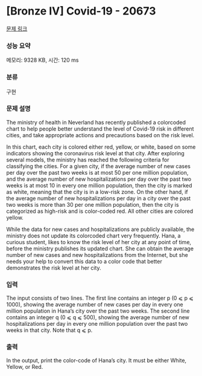 # [Bronze IV] Covid-19 - 20673 

[문제 링크](https://www.acmicpc.net/problem/20673) 

### 성능 요약

메모리: 9328 KB, 시간: 120 ms

### 분류

구현

### 문제 설명

<p>The ministry of health in Neverland has recently published a colorcoded chart to help people better understand the level of Covid-19 risk in different cities, and take appropriate actions and precautions based on the risk level.</p>

<p>In this chart, each city is colored either red, yellow, or white, based on some indicators showing the coronavirus risk level at that city. After exploring several models, the ministry has reached the following criteria for classifying the cities. For a given city, if the average number of new cases per day over the past two weeks is at most 50 per one million population, and the average number of new hospitalizations per day over the past two weeks is at most 10 in every one million population, then the city is marked as white, meaning that the city is in a low-risk zone. On the other hand, if the average number of new hospitalizations per day in a city over the past two weeks is more than 30 per one million population, then the city is categorized as high-risk and is color-coded red. All other cities are colored yellow.</p>

<p>While the data for new cases and hospitalizations are publicly available, the ministry does not update its colorcoded chart very frequently. Hana, a curious student, likes to know the risk level of her city at any point of time, before the ministry publishes its updated chart. She can obtain the average number of new cases and new hospitalizations from the Internet, but she needs your help to convert this data to a color code that better demonstrates the risk level at her city.</p>

### 입력 

 <p>The input consists of two lines. The first line contains an integer p (0 ⩽ p ⩽ 1000), showing the average number of new cases per day in every one million population in Hana’s city over the past two weeks. The second line contains an integer q (0 ⩽ q ⩽ 500), showing the average number of new hospitalizations per day in every one million population over the past two weeks in that city. Note that q ⩽ p.</p>

### 출력 

 <p>In the output, print the color-code of Hana’s city. It must be either White, Yellow, or Red.</p>

